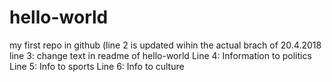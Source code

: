 # hello-world
my first repo in github (line 2 is updated wihin the actual brach of 20.4.2018
line 3: change text in readme of hello-world 
Line 4: Information to politics
Line 5: Info to sports
Line 6: Info to culture
